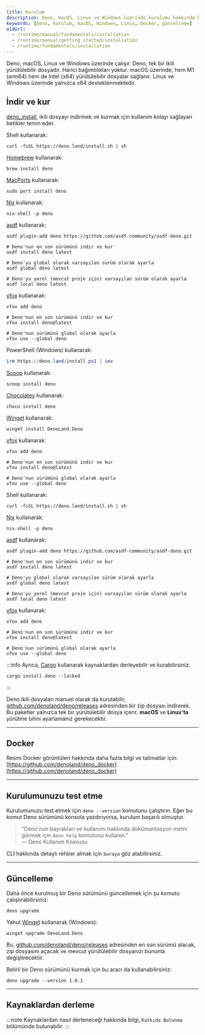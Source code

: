 ```yaml
---
title: Kurulum
description: Deno, macOS, Linux ve Windows üzerinde kurulumu hakkında kapsamlı bilgi sağlayan bir kaynaktır. Deno'nun nasıl indirileceği, kurulum yöntemleri ve test süreçleri adım adım açıklanmaktadır.
keywords: [Deno, kurulum, macOS, Windows, Linux, Docker, güncelleme]
oldUrl:
  - /runtime/manual/fundamentals/installation
  - /runtime/manual/getting_started/installation
  - /runtime/fundamentals/installation
---
```


Deno, macOS, Linux ve Windows üzerinde çalışır. Deno, tek bir ikili yürütülebilir dosyadır. Harici bağımlılıkları yoktur. macOS üzerinde, hem M1 (arm64) hem de Intel (x64) yürütülebilir dosyalar sağlanır. Linux ve Windows üzerinde yalnızca x64 desteklenmektedir.

## İndir ve kur

[deno_install](https://github.com/denoland/deno_install), ikili dosyayı indirmek ve kurmak için kullanım kolayı sağlayan betikler temin eder.




Shell kullanarak:

```shell
curl -fsSL https://deno.land/install.sh | sh
```

[Homebrew](https://formulae.brew.sh/formula/deno) kullanarak:

```shell
brew install deno
```

[MacPorts](https://ports.macports.org/port/deno/) kullanarak:

```shell
sudo port install deno
```

[Nix](https://nixos.org/download.html) kullanarak:

```shell
nix-shell -p deno
```

[asdf](https://asdf-vm.com/) kullanarak:

```shell
asdf plugin-add deno https://github.com/asdf-community/asdf-deno.git

# Deno'nun en son sürümünü indir ve kur
asdf install deno latest

# Deno'yu global olarak varsayılan sürüm olarak ayarla
asdf global deno latest

# Deno'yu yerel (mevcut proje için) varsayılan sürüm olarak ayarla
asdf local deno latest
```

[vfox](https://vfox.lhan.me/) kullanarak:

```shell
vfox add deno

# Deno'nun en son sürümünü indir ve kur
vfox install deno@latest

# Deno'nun sürümünü global olarak ayarla
vfox use --global deno
```




PowerShell (Windows) kullanarak:

```powershell
irm https://deno.land/install.ps1 | iex
```

[Scoop](https://scoop.sh/) kullanarak:

```shell
scoop install deno
```

[Chocolatey](https://chocolatey.org/packages/deno) kullanarak:

```shell
choco install deno
```

[Winget](https://github.com/microsoft/winget-cli) kullanarak:

```shell
winget install DenoLand.Deno
```

[vfox](https://vfox.lhan.me/) kullanarak:

```shell
vfox add deno

# Deno'nun en son sürümünü indir ve kur
vfox install deno@latest

# Deno'nun sürümünü global olarak ayarla
vfox use --global deno
```




Shell kullanarak:

```shell
curl -fsSL https://deno.land/install.sh | sh
```

[Nix](https://nixos.org/download.html) kullanarak:

```shell
nix-shell -p deno
```

[asdf](https://asdf-vm.com/) kullanarak:

```shell
asdf plugin-add deno https://github.com/asdf-community/asdf-deno.git

# Deno'nun en son sürümünü indir ve kur
asdf install deno latest

# Deno'yu global olarak varsayılan sürüm olarak ayarla
asdf global deno latest

# Deno'yu yerel (mevcut proje için) varsayılan sürüm olarak ayarla
asdf local deno latest
```

[vfox](https://vfox.lhan.me/) kullanarak:

```shell
vfox add deno

# Deno'nun en son sürümünü indir ve kur
vfox install deno@latest

# Deno'nun sürümünü global olarak ayarla
vfox use --global deno
```




:::info
Ayrıca, [Cargo](https://crates.io/crates/deno) kullanarak kaynaklardan derleyebilir ve kurabilirsiniz:

```shell
cargo install deno --locked
```
:::

Deno ikili dosyaları manuel olarak da kurulabilir, [github.com/denoland/deno/releases](https://github.com/denoland/deno/releases) adresinden bir zip dosyası indirerek. Bu paketler yalnızca tek bir yürütülebilir dosya içerir. **macOS** ve **Linux'ta** yürütme bitini ayarlamanız gerekecektir.

---

## Docker

Resmi Docker görüntüleri hakkında daha fazla bilgi ve talimatlar için: [https://github.com/denoland/deno_docker](https://github.com/denoland/deno_docker)

---

## Kurulumunuzu test etme

Kurulumunuzu test etmek için `deno --version` komutunu çalıştırın. Eğer bu komut Deno sürümünü konsola yazdırıyorsa, kurulum başarılı olmuştur.

> "Deno'nun bayrakları ve kullanımı hakkında dokümantasyon metni görmek için `deno help` komutunu kullanın."  
> — Deno Kullanım Kılavuzu

CLI hakkında detaylı rehber almak için `buraya` göz atabilirsiniz.

---

## Güncelleme

Daha önce kurulmuş bir Deno sürümünü güncellemek için şu komutu çalıştırabilirsiniz:

```shell
deno upgrade
```

Yahut [Winget](https://github.com/microsoft/winget-cli) kullanarak (Windows):

```shell
winget upgrade DenoLand.Deno
```

Bu, [github.com/denoland/deno/releases](https://github.com/denoland/deno/releases) adresinden en son sürümü alacak, zip dosyasını açacak ve mevcut yürütülebilir dosyanızı bununla değiştirecektir.

Belirli bir Deno sürümünü kurmak için bu aracı da kullanabilirsiniz:

```shell
deno upgrade --version 1.0.1
```

---

## Kaynaklardan derleme

:::note
Kaynaklardan nasıl derleneceği hakkında bilgi, `Katkıda Bulunma` bölümünde bulunabilir.
:::